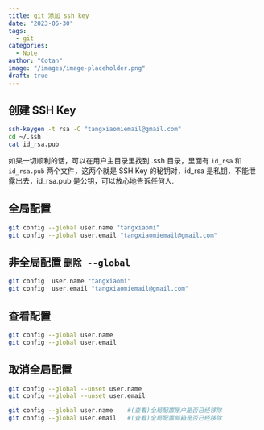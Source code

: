 ```yaml
---
title: git 添加 ssh key
date: "2023-06-30"
tags:
  - git 
categories:
  - Note 
author: "Cotan"
image: "/images/image-placeholder.png"
draft: true
---
```


##  创建 SSH Key
```bash
ssh-keygen -t rsa -C "tangxiaomiemail@gmail.com"
cd ~/.ssh
cat id_rsa.pub
```

如果一切顺利的话，可以在用户主目录里找到 .ssh 目录，里面有 `id_rsa` 和 `id_rsa.pub` 两个文件，这两个就是 SSH Key 的秘钥对，id_rsa 是私钥，不能泄露出去，id_rsa.pub 是公钥，可以放心地告诉任何人.

## 全局配置
```bash
git config --global user.name "tangxiaomi"
git config --global user.email "tangxiaomiemail@gmail.com"
```

## 非全局配置 `删除 --global`
```bash
git config  user.name "tangxiaomi"
git config  user.email "tangxiaomiemail@gmail.com"
```

## 查看配置
```bash
git config --global user.name
git config --global user.email
```

## 取消全局配置
```bash
git config --global --unset user.name
git config --global --unset user.email

git config --global user.name    #(查看)全局配置账户是否已经移除
git config --global user.email   #(查看)全局配置邮箱是否已经移除
```

